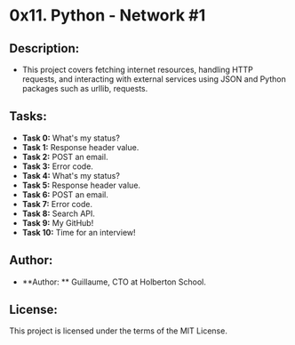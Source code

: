 #  0x11. Python - Network #1 

## Description: 

- This project covers fetching internet resources, handling HTTP requests, and interacting with external services using JSON and Python packages such as urllib, requests.

## Tasks:
- **Task 0:** What's my status?
- **Task 1:** Response header value.
- **Task 2:** POST an email.
- **Task 3:** Error code.
- **Task 4:** What's my status?
- **Task 5:** Response header value.
- **Task 6:** POST an email.
- **Task 7:** Error code.
- **Task 8:** Search API.
- **Task 9:** My GitHub! 
- **Task 10:** Time for an interview!

##  Author:
-  **Author: ** Guillaume, CTO at Holberton School.

## License:
This project is licensed under the terms of the MIT License.

